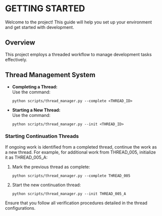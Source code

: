 # GETTING STARTED

Welcome to the project! This guide will help you set up your environment and get started with development.

## Overview
This project employs a threaded workflow to manage development tasks effectively.

## Thread Management System
- **Completing a Thread:**  
  Use the command:
  ```
  python scripts/thread_manager.py --complete <THREAD_ID>
  ```
- **Starting a New Thread:**  
  Use the command:
  ```
  python scripts/thread_manager.py --init <THREAD_ID>
  ```

### Starting Continuation Threads
If ongoing work is identified from a completed thread, continue the work as a new thread. For example, for additional work from THREAD_005, initialize it as THREAD_005_A:
1. Mark the previous thread as complete:
   ```
   python scripts/thread_manager.py --complete THREAD_005
   ```
2. Start the new continuation thread:
   ```
   python scripts/thread_manager.py --init THREAD_005_A
   ```

Ensure that you follow all verification procedures detailed in the thread configurations.
